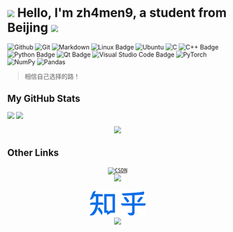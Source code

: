 <!-- <h1 align="center"> <a href="https://sunguoqi.com/"> <img src="https://readme-typing-svg.herokuapp.com/?lines=Welcome to zh4men9's Github!; Have a nice day!;祝您有个美好的一天!&center=true&size=23"> </a> </h1> -->

<!-- Metrics（GitHub 信息统计）
![Metrics](https://metrics.lecoq.io/zh4men9?template=classic&base=header%2C%20activity%2C%20community%2C%20repositories%2C%20metadata&base.indepth=false&base.hireable=false&base.skip=false&config.timezone=Asia%2FShanghai) -->


<!-- Github Profile Trophy（GitHub 资料奖杯）
<div align="center"> <img src="https://github-profile-trophy.vercel.app/?username=zh4men9" /> </div> -->


<!-- Your title -->
<h1><img src="https://slackmojis.com/emojis/12807-meow_attentionreverse/image/1643515259/meow_attentionreverse.png" width="28"/> Hello, I'm zh4men9, a student from Beijing <img src="https://slackmojis.com/emojis/60881-meow_attention/image/1675028385/meow_attention.gif" width="30"> </h1>

<!-- Your badges
You can use the website to generate badges: https://shields.io/
-->
![Github](https://img.shields.io/badge/-Github-000000?style=flat&logo=Github&logoColor=white)
![Git](https://img.shields.io/badge/Git-f05032?style=flat&logo=git&logoColor=white)
![Markdown](https://img.shields.io/badge/Markdown-000000?style=flat&logo=Markdown&logoColor=white)
![Linux Badge](https://img.shields.io/badge/Linux-FCC624?logo=linux&logoColor=000&style=flat)
![Ubuntu](https://img.shields.io/badge/Ubuntu-E95420?style=for-the-badge&logo=ubuntu&logoColor=white&style=flat)
![C](https://img.shields.io/badge/C-a8b9cc?style=flat&logo=C&logoColor=white)
![C++ Badge](https://img.shields.io/badge/C%2B%2B-00599C?logo=cplusplus&logoColor=fff&style=flat)
![Python Badge](https://img.shields.io/badge/Python-3776AB?logo=python&logoColor=fff&style=flat)
![Qt Badge](https://img.shields.io/badge/Qt-41CD52?logo=qt&logoColor=fff&style=flat)
![Visual Studio Code Badge](https://img.shields.io/badge/Visual%20Studio%20Code-007ACC?logo=visualstudiocode&logoColor=fff&style=flat)
![PyTorch](https://img.shields.io/badge/PyTorch-%23EE4C2C.svg?style=for-the-badge&logo=PyTorch&logoColor=white&style=flat)
![NumPy](https://img.shields.io/badge/numpy-%23013243.svg?style=for-the-badge&logo=numpy&logoColor=white&style=flat)
![Pandas](https://img.shields.io/badge/pandas-%23150458.svg?style=for-the-badge&logo=pandas&logoColor=white&style=flat)
<!-- &nbsp; -->

> 相信自己选择的路！

## **My GitHub Stats**

<!-- Your Readme Stats
site: https://github.com/anuraghazra/github-readme-stats
You can use the repository to generate stats:
-->

<p>
<img align="" height='130px' src="https://github-readme-stats.vercel.app/api?username=zh4men9&hide_title=true&show_icons=true&include_all_commits=true&line_height=21&bg_color=0,EC6C6C,FFD479,FFFC79,73FA79&theme=graywhite" />
<img align="" height='130px' src="https://github-readme-stats.vercel.app/api/top-langs/?username=zh4men9&hide_title=true&layout=compact&bg_color=0,73FA79,73FDFF,D783FF&theme=graywhite" />
</p>

<!-- Visitor Badge（GitHub 访客徽章） -->
<div align="center"> <img src="https://visitor-badge.glitch.me/badge?page_id=zh4men9" /> </div>

## **Other Links**

<!-- 学习分享平台 -->
<p>
  <!--CSDN-->
  <div align="center">
    <a href="https://blog.csdn.net/qq_32614873?spm=1000.2115.3001.5343">
      <code><img alt="CSDN" width="15%" src="https://csdnimg.cn/cdn/content-toolbar/csdn-logo.png?v=20200416.1"></code>
    </a>
  </div>
 <!-- stats of CSDN -->
  <div align="center"> <img src="https://stats.justsong.cn/api/csdn?id=qq_32614873?spm=1000.2115.3001.5343&theme=onedark"> </div>

  <br />

  <div align="center">
    <!--知乎-->
    <a href="https://www.zhihu.com/people/That_Little-Chen"><img src="./assets/images/zhihu.svg"></a>
  </div>
  <!-- stats of zhihu -->
  <div align="center"> <img src="https://stats.justsong.cn/api/zhihu?username=That_Little-Chen&theme=gruvbox"> </div>

  <!-- leetcode
  <a href="https://leetcode.cn/u/_zh4men9/">
    <code><img alt="LeetCode" width="10%" src="https://github.githubassets.com/images/modules/logos_page/GitHub-Logo.png"></code>
  </a>

  stats of leetcode
  <div align="center"> <img src="https://stats.justsong.cn/api/leetcode?username=_zh4men9&cn=true&theme=tokyonight"> </div> -->
</p>
